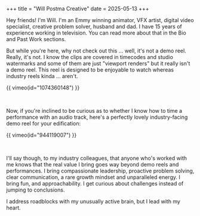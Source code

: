 +++
title = "Will Postma Creative"
date = 2025-05-13
+++

Hey friends! I'm Will. I'm an Emmy winning animator, VFX artist, digital video specialist, creative problem solver, husband and dad.  I have 15 years of experience working in television.  You can read more about that in the Bio and Past Work sections.  

But while you're here, why not check out this ... well, it's not a demo reel.  Really, it's not.  I know the clips are covered in timecodes and studio watermarks and some of them are just "viewport renders" but it really isn't a demo reel. This reel is designed to be enjoyable to watch whereas industry reels kinda ... aren't.  

{{ vimeo(id="1074360148") }}

<br>

Now, if you're inclined to be curious as to whether I know how to time a performance with an audio track, here's a perfectly lovely industry-facing demo reel for your edification:

{{ vimeo(id="944119007") }}

<br>

I'll say though, to my industry colleagues, that anyone who's worked with me knows that the real value I bring goes way beyond demo reels and performances.  I bring compassionate leadership, proactive problem solving, clear communication, a rare growth mindset and unparalleled energy. I bring fun, and approachability.  I get curious about challenges instead of jumping to conclusions.  

I address roadblocks with my unusually active brain, but I lead with my heart.  